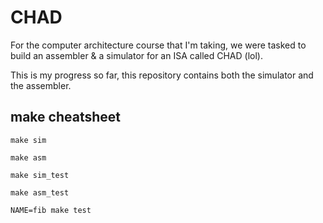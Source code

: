 # CHAD

For the computer architecture course that I'm taking, we were tasked to build an assembler & a simulator for an ISA called CHAD (lol).

This is my progress so far, this repository contains both the simulator and the assembler.

## make cheatsheet

`make sim`

`make asm`

`make sim_test`

`make asm_test`

`NAME=fib make test`
